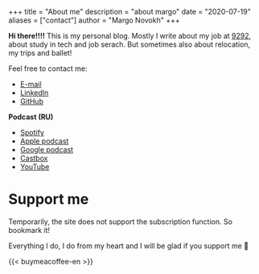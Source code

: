 +++
title = "About me"
description = "about margo"
date = "2020-07-19"
aliases = ["contact"]
author = "Margo Novokh"
+++

**Hi there!!!!** This is my personal blog. Mostly I write about my job at [9292](9292.nl), about study in tech and job serach. But sometimes also about relocation, my trips and ballet! 

Feel free to contact me:

- [E-mail](mailto:margo.novokh@gmail.com)
- [LinkedIn](https://www.linkedin.com/in/margonovokh/) 
- [GitHub](https://github.com/r28611)

**Podcast (RU)**

- [Spotify](https://open.spotify.com/show/6EU0ZwF3twyWbWon5bkjN1)
- [Apple podcast](https://podcasts.apple.com/nl/podcast/%D1%81%D0%BB%D0%BE%D0%B6%D0%BD%D0%BE-%D0%B1%D1%8B%D1%82%D1%8C-%D0%B4%D0%B6%D1%83%D0%BD%D0%BE%D0%BC/id1697980636)
- [Google podcast](https://podcasts.google.com/feed/aHR0cHM6Ly9hbmNob3IuZm0vcy9lNWU3ODdhMC9wb2RjYXN0L3Jzcw==)
- [Castbox](https://castbox.fm/channel/id5519498)
- [YouTube](https://www.youtube.com/@Hardtobejunior)

Support me
=================

Temporarily, the site does not support the subscription function. So bookmark it!

Everything I do, I do from my heart and I will be glad if you support me 💛

{{< buymeacoffee-en >}}